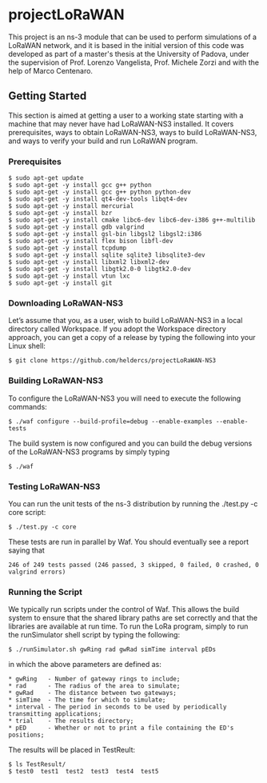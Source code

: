 # projectLoRaWAN

This project is an ns-3 module that can be used to perform simulations of a LoRaWAN network, and it is based in the initial version of this code was developed as part of a master's thesis at the University of Padova, under the supervision of Prof. Lorenzo Vangelista, Prof. Michele Zorzi and with the help of Marco Centenaro.

## Getting Started ##

This section is aimed at getting a user to a working state starting with a machine that may never have had LoRaWAN-NS3 installed. It covers prerequisites, ways to obtain LoRaWAN-NS3, ways to build LoRaWAN-NS3, and ways to verify your build and run LoRaWAN program.

### Prerequisites ###
```
$ sudo apt-get update
$ sudo apt-get -y install gcc g++ python
$ sudo apt-get -y install gcc g++ python python-dev
$ sudo apt-get -y install qt4-dev-tools libqt4-dev
$ sudo apt-get -y install mercurial
$ sudo apt-get -y install bzr
$ sudo apt-get -y install cmake libc6-dev libc6-dev-i386 g++-multilib
$ sudo apt-get -y install gdb valgrind
$ sudo apt-get -y install gsl-bin libgsl2 libgsl2:i386
$ sudo apt-get -y install flex bison libfl-dev
$ sudo apt-get -y install tcpdump
$ sudo apt-get -y install sqlite sqlite3 libsqlite3-dev
$ sudo apt-get -y install libxml2 libxml2-dev
$ sudo apt-get -y install libgtk2.0-0 libgtk2.0-dev
$ sudo apt-get -y install vtun lxc
$ sudo apt-get -y install git
```

### Downloading LoRaWAN-NS3 ###

Let’s assume that you, as a user, wish to build LoRaWAN-NS3 in a local directory called Workspace. If you adopt the Workspace directory approach, you can get a copy of a release by typing the following into your Linux shell:
```
$ git clone https://github.com/heldercs/projectLoRaWAN-NS3
```

### Building LoRaWAN-NS3 ###

To configure the LoRaWAN-NS3 you will need to execute the following commands:
```
$ ./waf configure --build-profile=debug --enable-examples --enable-tests
```
The build system is now configured and you can build the debug versions of the LoRaWAN-NS3 programs by simply typing
```
$ ./waf
```

### Testing LoRaWAN-NS3 ###

You can run the unit tests of the ns-3 distribution by running the ./test.py -c core script:
```
$ ./test.py -c core
```
These tests are run in parallel by Waf. You should eventually see a report saying that
```
246 of 249 tests passed (246 passed, 3 skipped, 0 failed, 0 crashed, 0 valgrind errors)
```
### Running the Script ###

We typically run scripts under the control of Waf. This allows the build system to ensure that the shared library paths are set correctly and that the libraries are available at run time. To run the LoRa program, simply to run the runSimulator shell script by typing the following:
```
$ ./runSimulator.sh gwRing rad gwRad simTime interval pEDs
```
in which the above parameters are defined as:
```
* gwRing   - Number of gateway rings to include;
* rad      - The radius of the area to simulate;
* gwRad    - The distance between two gateways;
* simTime  - The time for which to simulate;
* interval - The period in seconds to be used by periodically transmitting applications;
* trial    - The results directory; 
* pED      - Whether or not to print a file containing the ED's positions;
```
The results will be placed in TestReult:
```
$ ls TestResult/
$ test0  test1  test2  test3  test4  test5

```
